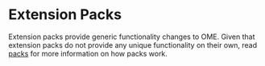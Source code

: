 # Extension Packs
Extension packs provide generic functionality changes to OME. Given that extension packs do not provide any unique functionality on their own, read [packs](packs) for more information on how packs work.
